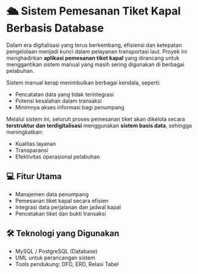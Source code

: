 # 🛳️ Sistem Pemesanan Tiket Kapal Berbasis Database

Dalam era digitalisasi yang terus berkembang, efisiensi dan ketepatan pengelolaan menjadi kunci dalam pelayanan transportasi laut. Proyek ini menghadirkan **aplikasi pemesanan tiket kapal** yang dirancang untuk menggantikan sistem manual yang masih sering digunakan di berbagai pelabuhan.

Sistem manual kerap menimbulkan berbagai kendala, seperti:
- Pencatatan data yang tidak terintegrasi
- Potensi kesalahan dalam transaksi
- Minimnya akses informasi bagi penumpang

Melalui sistem ini, seluruh proses pemesanan tiket akan dikelola secara **terstruktur dan terdigitalisasi** menggunakan **sistem basis data**, sehingga meningkatkan:
- Kualitas layanan
- Transparansi
- Efektivitas operasional pelabuhan

## 💻 Fitur Utama
- Manajemen data penumpang
- Pemesanan tiket kapal secara efisien
- Integrasi data perjalanan dan jadwal kapal
- Pencetakan tiket dan bukti transaksi

## 🛠️ Teknologi yang Digunakan
- MySQL / PostgreSQL (Database)
- UML untuk perancangan sistem
- Tools pendukung: DFD, ERD, Relasi Tabel
